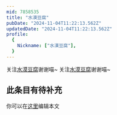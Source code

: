 ```yaml
---
mid: 7858535
title: "水漠豆腐"
pubDate: "2024-11-04T11:22:13.562Z"
updatedDate: "2024-11-04T11:22:13.562Z"
profile:
  {
    Nickname: ["水漠豆腐"],
  }
---
```


关注[水漠豆腐](https://space.bilibili.com/7858535)谢谢喵~ 关注[水漠豆腐](https://space.bilibili.com/7858535)谢谢喵~

## 此条目有待补充
你可以在[这里](https://github.com/Yuhanawa/VTuber.ICU-Content/edit/master/v/水漠豆腐/index.md)编辑本文
